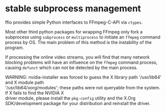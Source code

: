 # stable subprocess management

ffio provides simple Python interfaces to FFmpeg-C-API via `ctypes`.

Most other third python packages for wrapping FFmpeg only fork a subprocess using `subprocess` or `multiprocess` to initiate an `ffmpeg` command process by OS. The main problem of this method is the instability of the program. 

If processing the online video streams, you will find that many network blocking problems will have an influence on the `ffmpeg` command process, causing `defunct` which can not be detected by the main process.


WARNING: nvidia-installer was forced to guess the X library path '/usr/lib64' and X module path                          
   '/usr/lib64/xorg/modules'; these paths were not queryable from the system.  If X fails to find the NVIDIA X             
   driver module, please install the `pkg-config` utility and the X.Org SDK/development package for your 
   distribution and reinstall the driver.